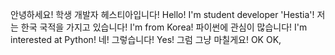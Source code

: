 안녕하세요! 학생 개발자 헤스티아입니다!
Hello! I'm student developer 'Hestia'!
저는 한국 국적을 가지고 있습니다!
I'm from Korea!
파이썬에 관심이 많습니다!
I'm interested at Python!
네! 그렇습니다!
Yes!
그럼 그냥 마칠게요!
OK OK, 
